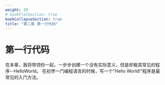 ```yaml
---
weight: 20
# bookFlatSection: true
bookCollapseSection: true
title: "第二章 第一行代码"
---
```


# 第一行代码

在本章，我将带领你一起，一步步创建一个没有实际意义，但是却极其常见的程序--HelloWorld。
在初学一门编程语言的时候，写一个"Hello World!"程序是最常见的入门方法。
